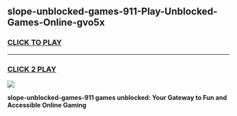 
## slope-unblocked-games-911-Play-Unblocked-Games-Online-gvo5x
<h3>
<a href="https://premium76.site?title=slope-unblocked-games-911&ref=24A">CLICK TO PLAY</a></h3>
<hr>

<h3>
<a href="https://premium76.site?title=slope-unblocked-games-911&ref=24A">CLICK 2 PLAY</a>
  
</h3>

<a href="https://premium76.site?title=slope-unblocked-games-911&ref=24A"><img src="https://clearcache.store/games.png"></a>


**slope-unblocked-games-911 games unblocked: Your Gateway to Fun and Accessible Online Gaming**
